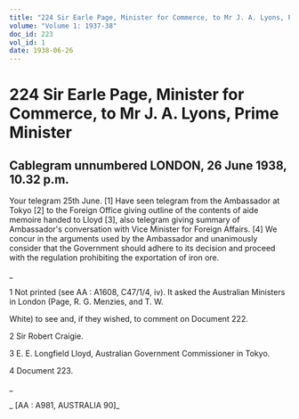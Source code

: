 ```yaml
---
title: "224 Sir Earle Page, Minister for Commerce, to Mr J. A. Lyons, Prime Minister"
volume: "Volume 1: 1937-38"
doc_id: 223
vol_id: 1
date: 1938-06-26
---
```


# 224 Sir Earle Page, Minister for Commerce, to Mr J. A. Lyons, Prime Minister

## Cablegram unnumbered LONDON, 26 June 1938, 10.32 p.m.

Your telegram 25th June. [1] Have seen telegram from the Ambassador at Tokyo [2] to the Foreign Office giving outline of the contents of aide memoire handed to Lloyd [3], also telegram giving summary of Ambassador's conversation with Vice Minister for Foreign Affairs. [4] We concur in the arguments used by the Ambassador and unanimously consider that the Government should adhere to its decision and proceed with the regulation prohibiting the exportation of iron ore.

_

1 Not printed (see AA : A1608, C47/1/4, iv). It asked the Australian Ministers in London (Page, R. G. Menzies, and T. W.

White) to see and, if they wished, to comment on Document 222.

2 Sir Robert Craigie.

3 E. E. Longfield Lloyd, Australian Government Commissioner in Tokyo.

4 Document 223.

_

_ [AA : A981, AUSTRALIA 90]_
